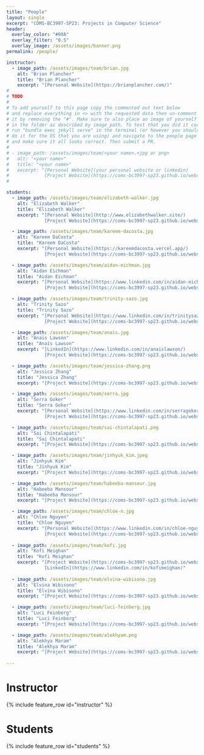 ```yaml
---
title: "People"
layout: single
excerpt: "COMS-BC3997-SP23: Projects in Computer Science"
header:
  overlay_color: "#00A"
  overlay_filter: "0.5"
  overlay_image: /assets/images/banner.png
permalink: /people/

instructor:
  - image_path: /assets/images/team/brian.jpg
    alt: "Brian Plancher"
    title: "Brian Plancher"
    excerpt: "[Personal Website](https://brianplancher.com/)"
#
# TODO
#
# To add yourself to this page copy the commented out text below
# and replace everything in <> with the requested data then un-comment
# it by removing the "#". Make sure to also place an image of yourself
# in the folder as described by image_path. To test that you did it correct
# run "bundle exec jekyll serve" in the terminal (or however you should
# do it for the OS that you are using) and navigate to the people page
# and make sure it all looks correct. Then submit a PR.
#
# - image_path: /assets/images/team/<your name>.<jpg or png>
#   alt: "<your name>"
#   title: "<your name>"
#   excerpt: "[Personal Website](your personal website or linkedin)
#             [Project Website](https://coms-bc3997-sp23.github.io/website-<Your GitHubID>)"
#

students:
  - image_path: /assets/images/team/elizabeth-walker.jpg
    alt: "Elizabeth Walker"
    title: "Elizabeth Walker"
    excerpt: "[Personal Website](http://www.elizabethwalker.site/)
              [Project Website](https://coms-bc3997-sp23.github.io/website-19ewalker)"

  - image_path: /assets/images/team/kareem-dacosta.jpg
    alt: "Kareem DaCosta"
    title: "Kareem DaCosta"
    excerpt: "[Personal Website](https://kareemdacosta.vercel.app/)
              [Project Website](https://coms-bc3997-sp23.github.io/website-KareemDaCosta/)"

  - image_path: /assets/images/team/aidan-eichman.jpg
    alt: "Aidan Eichman"
    title: "Aidan Eichman"
    excerpt: "[Personal Website](https://www.linkedin.com/in/aidan-eichman/)
              [Project Website](https://coms-bc3997-sp23.github.io/website-AidanNEichman)"

  - image_path: /assets/images/team/trinity-sazo.jpg
    alt: "Trinity Sazo"
    title: "Trinity Sazo"
    excerpt: "[Personal Website](https://www.linkedin.com/in/trinitysazo/)
              [Project Website](https://coms-bc3997-sp23.github.io/website-tsazo/)"

  - image_path: /assets/images/team/anais.jpg
    alt: "Anaïs Lawson"
    title: "Anaïs Lawson"
    excerpt: "[LinkedIn](https://www.linkedin.com/in/anaislawson/)
              [Project Website](https://coms-bc3997-sp23.github.io/website-anaisnlawson)"

  - image_path: /assets/images/team/jessica-zhang.png
    alt: "Jessica Zhang"
    title: "Jessica Zhang"
    excerpt: "[Project Website](https://coms-bc3997-sp23.github.io/website-jz3453)"

  - image_path: /assets/images/team/serra.jpg
    alt: "Serra Goker"
    title: "Serra Goker"
    excerpt: "[Personal Website](https://www.linkedin.com/in/serragoker/)
              [Project Website](https://coms-bc3997-sp23.github.io/website-sg3390)"

  - image_path: /assets/images/team/sai-chintalapati.png
    alt: "Sai Chintalapati"
    title: "Sai Chintalapati"
    excerpt: "[Project Website](https://coms-bc3997-sp23.github.io/website-jinkim22)"

  - image_path: /assets/images/team/jinhyuk_kim.jpeg
    alt: "Jinhyuk Kim"
    title: "Jinhyuk Kim"
    excerpt: "[Project Website](https://coms-bc3997-sp23.github.io/website-jinkim22)"

  - image_path: /assets/images/team/habeeba-mansour.jpg
    alt: "Habeeba Mansour"
    title: "Habeeba Mansour"
    excerpt: "[Project Website](https://coms-bc3997-sp23.github.io/website-habeeba-mansour)" 

  - image_path: /assets/images/team/chloe-n.jpg
    alt: "Chloe Nguyen"
    title: "Chloe Nguyen"
    excerpt: "[Personal Website](https://www.linkedin.com/in/chloe-nguyen2781/)
              [Project Website](https://coms-bc3997-sp23.github.io/website-chloe2781/#)"
  
  - image_path: /assets/images/team/kofi.jpg
    alt: "Kofi Meighan"
    title: "Kofi Meighan"
    excerpt: "[Project Website](https://coms-bc3997-sp23.github.io/website-km3547/)
              [LinkedIn](https://www.linkedin.com/in/kofimeighan)"
    
  - image_path: /assets/images/team/elvina-wibisono.jpg
    alt: "Elvina Wibisono"
    title: "Elvina Wibisono"
    excerpt: "[Project Website](https://coms-bc3997-sp23.github.io/website-elvinawibisono/)"

  - image_path: /assets/images/team/luci-feinberg.jpg
    alt: "Luci Feinberg"
    title: "Luci Feinberg"
    excerpt: "[Project Website](https://coms-bc3997-sp23.github.io/website-lafeinberg)"

  - image_path: /assets/images/team/alekhyam.png
    alt: "Alekhya Maram"
    title: "Alekhya Maram"
    excerpt: "[Project Website](https://coms-bc3997-sp23.github.io/website-AlekhyaMaram)"
  
---
```


# Instructor

{% include feature_row id="instructor" %}

# Students

{% include feature_row id="students" %}
